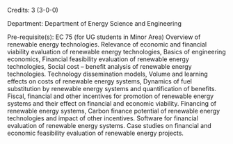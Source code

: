 Credits: 3 (3-0-0)

Department: Department of Energy Science and Engineering

Pre-requisite(s): EC 75 (for UG students in Minor Area) Overview of renewable energy technologies. Relevance of economic and financial viability evaluation of renewable energy technologies, Basics of engineering economics, Financial feasibility evaluation of renewable energy technologies, Social cost – benefit analysis of renewable energy technologies. Technology dissemination models, Volume and learning effects on costs of renewable energy systems, Dynamics of fuel substitution by renewable energy systems and quantification of benefits. Fiscal, financial and other incentives for promotion of renewable energy systems and their effect on financial and economic viability. Financing of renewable energy systems, Carbon finance potential of renewable energy technologies and impact of other incentives. Software for financial evaluation of renewable energy systems. Case studies on financial and economic feasibility evaluation of renewable energy projects.